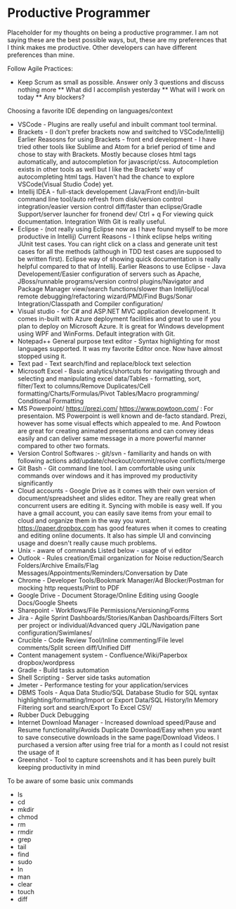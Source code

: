 # Productive Programmer
Placeholder for my thoughts on being a productive programmer. I am not saying these are the best possible ways, but, these are my preferences that I think makes me productive. Other developers can have different preferences than mine. 

Follow Agile Practices: 
* Keep Scrum as small as possible. Answer only 3 questions and discuss nothing more
** What did I accomplish yesterday
** What will I work on today
** Any blockers?

Choosing a favorite IDE depending on languages/context
* VSCode - Plugins are really useful and inbuilt commant tool terminal. 
* Brackets - (I don't prefer brackets now and switched to VSCode/Intellij) 
  Earlier Reasosns for using Brackets - front end development -  I have tried other tools like Sublime and Atom for a brief period of time and chose to stay with Brackets. Mostly because closes html tags automatically, and autocompletion for javascript/css. Autocompletion exists in other tools as well but I like the Brackets' way of autocompleting html tags.  Haven't had the chance to explore VSCode(Visual Studio Code) yet.
* Intellij IDEA - full-stack developement (Java/Front end)/in-built command line tool/auto refresh from disk/version control integration/easier version control diff/faster than eclipse/Gradle Support/server launcher for fronend dev/
  Ctrl + q For viewing quick documentation. 
  Integration With Git is really useful. 
* Eclipse - (not really using Eclipse now as I have found myself to be more productive in Intellij) 
      Current Reasons - I think eclipse helps writing JUnit test cases. You can right click on a class and generate unit test cases for all the methods (although in TDD test cases are supposed to be written first). Eclipse way of showing quick documentation is really helpful compared to that of Intellij. 
      Earlier Reasons to use Eclipse - Java Developement/Easier configuration of servers such as Apache, JBoss/runnable programs/version control plugins/Navigator and Package Manager view/search functions/slower than Intellij/l/ocal remote debugging/refactoring wizard/PMD/Find Bugs/Sonar Integration/Classpath and Compiler configuration/
* Visual studio - for C# and ASP.NET MVC application development. It comes in-built with Azure deployment facilities and great to use if you plan to deploy on Microsoft Azure. It is great for Windows development using WPF and WinForms. Default integration with Git.  
* Notepad++ General purpose text editor - Syntax highlighting for most languages supported. It was my favorite Editor once. Now have almost stopped using it. 
* Text pad - Text search/find and replace/block text selection 
* Microsoft Excel - Basic analytics/shortcuts for navigating through and selecting and manipulating excel data/Tables - formatting, sort, filter/Text to columns/Remove Duplicates/Cell formatting/Charts/Formulas/Pivot Tables/Macro programming/ Conditional Formatting
* MS Powerpoint/ https://prezi.com/ https://www.powtoon.com/ : For presentaion. MS Powerpoint is well known and de-facto standard. Prezi, however has some visual effects which appealed to me. And Powtoon are great for creating animated presentations and can convey ideas easily and can deliver same message in a more powerful manner compared to other two formats. 
* Version Control Softwares :- git/svn - familiarity and hands on with following actions add/update/checkout/commit/resolve conflicts/merge
* Git Bash - Git command line tool. I am comfortable using unix commands over windows and it has improved my productivity significantly
* Cloud accounts - Google Drive as it comes with their own version of document/spreadsheet and slides editor. They are really great when concurrent users are editing it. Syncing with mobile is easy well. If you have a gmail account, you can easily save items from your email to cloud and organize them in the way you want. https://paper.dropbox.com has good features when it comes to creating and editing online documents. It also has simple UI and convincing usage and doesn't really cause much problems.  
* Unix - aware of commands Listed below - usage of vi editor
* Outlook - Rules creation/Email organization for Noise reduction/Search Folders/Archive Emails/Flag Messages/Appointments/Reminders/Conversation by Date
* Chrome - Developer Tools/Bookmark Manager/Ad Blocker/Postman for mocking http requests/Print to PDF
* Google Drive - Document Storage/Online Editing using Google Docs/Google Sheets
* Sharepoint - Workflows/File Permissions/Versioning/Forms
* Jira - Agile Sprint Dashboards/Stories/Kanban Dashboards/Filters Sort per project or individual/Advanced query JQL/Navigation pane configuration/Swimlanes/
* Crucible - Code Review Tool/Inline commenting/File level comments/Split screen diff/Unified Diff
* Content management system - Confluence/Wiki/Paperbox dropbox/wordpress
* Gradle - Build tasks automation
* Shell Scripting - Server side tasks automation 
* Jmeter - Performance testing for your application/services
* DBMS Tools - Aqua Data Studio/SQL Database Studio for SQL syntax highlighting/formatting/Import or Export Data/SQL History/In Memory Filtering sort and search/Export To Excel CSV/
* Rubber Duck Debugging
* Internet Download Manager - Increased download speed/Pause and Resume functionality/Avoids Duplicate Download/Easy when you want to save consecutive downloads in the same page/Download Videos. I purchased a version after using free trial for a month as I could not resist the usage of it
* Greenshot - Tool to capture screenshots and it has been purely built keeping productivity in mind


To be aware of some basic unix commands

* ls
* cd
* mkdir
* chmod
* rm 
* rmdir
* grep
* tail
* find
* sudo
* ln
* man
* clear
* touch
* diff

